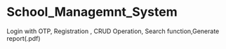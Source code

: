# School_Managemnt_System
 Login with OTP, Registration , CRUD Operation, Search function,Generate report(.pdf)

